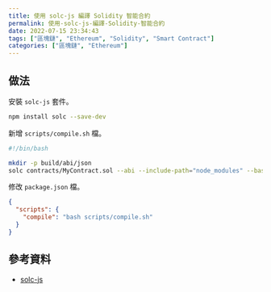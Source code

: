 ```yaml
---
title: 使用 solc-js 編譯 Solidity 智能合約
permalink: 使用-solc-js-編譯-Solidity-智能合約
date: 2022-07-15 23:34:43
tags: ["區塊鏈", "Ethereum", "Solidity", "Smart Contract"]
categories: ["區塊鏈", "Ethereum"]
---
```


## 做法

安裝 `solc-js` 套件。

```BASH
npm install solc --save-dev
```

新增 `scripts/compile.sh` 檔。

```BASH
#!/bin/bash

mkdir -p build/abi/json
solc contracts/MyContract.sol --abi --include-path="node_modules" --base-path="." --output-dir="build/abi/json" --overwrite
```

修改 `package.json` 檔。

```JSON
{
  "scripts": {
    "compile": "bash scripts/compile.sh"
  }
}
```

## 參考資料

- [solc-js](https://github.com/ethereum/solc-js)

